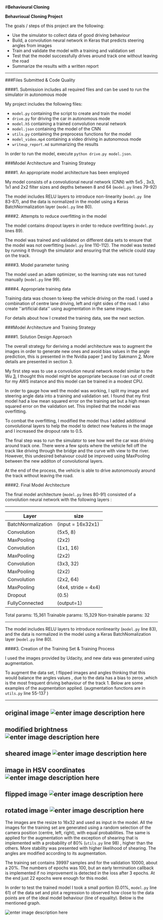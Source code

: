 #**Behavioural Cloning** 

**Behavrioual Cloning Project**

The goals / steps of this project are the following:
* Use the simulator to collect data of good driving behaviour
* Build, a convolution neural network in Keras that predicts steering angles from images
* Train and validate the model with a training and validation set
* Test that the model successfully drives around track one without leaving the road
* Summarize the results with a written report

---
###Files Submitted & Code Quality

####1. Submission includes all required files and can be used to run the simulator in autonomous mode

My project includes the following files:
* ```model.py``` containing the script to create and train the model
* ```drive.py``` for driving the car in autonomous mode
* ```model.h5``` containing a trained convolution neural network 
* ```model.json``` containing the model of the CNN
* ```utils.py``` containing the preprocess functions for the model
* ```model_video.mp4``` containing a video driving in autonomous mode
* ```writeup_report.md``` summarizing the results

In order to run the model, execute ``` python drive.py model.json ```.

###Model Architecture and Training Strategy

####1. An appropriate model architecture has been employed

My model consists of a convolutional neural network (CNN) with 5x5 , 3x3, 1x1 and 2x2 filter sizes and depths between 8 and 64 (```model.py``` lines 79-92) 

The model includes RELU layers to introduce non-linearity (```model.py ```line 83-87), and the data is normalized in the model using a Keras BatchNormalization layer (```model.py``` line 80). 

####2. Attempts to reduce overfitting in the model

The model contains dropout layers in order to reduce overfitting (```model.py``` lines 89). 

The model was trained and validated on different data sets to ensure that the model was not overfitting (```model.py``` line 110-112). The model was tested by running it through the simulator and ensuring that the vehicle could stay on the track.

####3. Model parameter tuning

The model used an adam optimizer, so the learning rate was not tuned manually (```model.py``` line 99).

####4. Appropriate training data

Training data was chosen to keep the vehicle driving on the road. I used a combination of centre lane driving, left and right sides of the road. I also create ''artificial data'' using augmentation in the same images.  

For details about how I created the training data, see the next section. 

###Model Architecture and Training Strategy

####1. Solution Design Approach

The overall strategy for deriving a model architecture was to augment the images in order to generate new ones and avoid bias values in the angle prediction, this is presented in the Nvidia paper [1] and by Sakmann [2]. More details are presented in section 3. 

My first step was to use a convolution neural network model similar to the Wu [3], I thought this model might be appropriate because I ran out of credit for my AWS instance and this model can be trained in a modest CPU. 

In order to gauge how well the model was working, I split my image and steering angle data into a training and validation set. I found that my first model had a low mean squared error on the training set but a high mean squared error on the validation set. This implied that the model was overfitting. 

To combat the overfitting, I modified the model thus I added additional convolutional layers to help the model to detect new features in the image and I increased the dropout rate to 0.5. 

The final step was to run the simulator to see how well the car was driving around track one. There were a few spots where the vehicle fell off the track like driving through the bridge and the curve with view to the river. However, this undesired behaivour could be improved using MaxPooling between the new additon of convolutional layers.

At the end of the process, the vehicle is able to drive autonomously around the track without leaving the road.

####2. Final Model Architecture

The final model architecture (```model.py``` lines 80-91) consisted of a convolution neural network with the following layers :

-------------------------------------------------------------------
Layer | size 
------------------ | ---------
BatchNormalization|(input = 16x32x1)
Convolution |(5x5, 8)
MaxPooling	|(2x2)
Convolution |(1x1, 16)
MaxPooling|(2x2)
Convolution|(3x3, 32)
MaxPooling|(2x2)
Convolution|(2x2, 64)
MaxPooling|(4x4, stride = 4x4)
Dropout|(0.5)
FullyConnected|(output=1)

Total params: 15,361
Trainable params: 15,329
Non-trainable params: 32
____________________________________________________________________________________________________

The model includes RELU layers to introduce nonlinearity (```model.py``` line 83), and the data is normalized in the model using a Keras BatchNomalization layer (```model.py``` line 80). 


####3. Creation of the Training Set & Training Process

I used the images provided by Udacity, and new data was generated using augmentation. 

To augment the data set, I flipped images and angles thinking that this would balance the angles values , due to the data has a bias to zeros ,which is the most frequent driving behaviour of the track 1. Below are some examples of the augmentation applied. (augmentation functions are in ``` utils.py ``` line 55-137 )


----------
original image
![enter image description here](https://drive.google.com/uc?id=0B3Ji5KWByh0gQ0RPc3owOWRnaW8)
----------
modified brightness
![enter image description here](https://drive.google.com/uc?id=0B3Ji5KWByh0gcVVuMXV4UGtVM2M)
----------
sheared image
![enter image description here](https://drive.google.com/uc?id=0B3Ji5KWByh0gYm9VTW1tNFRia28)
----------
image in HSV coordinates
![enter image description here](https://drive.google.com/uc?id=0B3Ji5KWByh0gb05tc2Jadkh0Qk0)
----------
flipped image
![enter image description here](https://drive.google.com/uc?id=0B3Ji5KWByh0gbkRvWnJrTEl3RU0)
----------
rotated image 
![enter image description here](https://drive.google.com/uc?id=0B3Ji5KWByh0gM25DbjhRVWVyUXc)
----------


The images are the resize to 16x32 and used as input in the model. All the images for the training set are generated using a random selection of the camera position (centre, left, right), with equal probabilities. The same is applied for the augmentation with the exception of shearing that is implemented with a probability of 80% (```utils.py``` line 98) , higher than the others. More stability was presented with higher likelihood of shearing. The angles are modified according to its augmentation. 

The training set contains 39997 samples and for the validation 10000, about a 20%. The numbers of epochs was 100, but an early termination callback is implemented if no improvement is detected in the loss after 3 epochs. At the end just 22 epochs were enough for this model. 

In order to test the trained model I took a small portion (0.01%, ```model.py``` line 61) of the data set and plot a regression to observed how close to the data points are of the ideal model behaviour (line of equality). Below is the mentioned graph. 

![enter image description here](https://drive.google.com/uc?id=0B3Ji5KWByh0gdzh0Ql8tM2ZVcGc)



[3]:https://medium.com/@xslittlegrass/self-driving-car-in-a-simulator-with-a-tiny-neural-network-13d33b871234
[1]:http://images.nvidia.com/content/tegra/automotive/images/2016/solutions/pdf/end-to-end-dl-using-px.pdf
[2]:https://medium.com/@ksakmann/behavioral-cloning-make-a-car-drive-like-yourself-dc6021152713#.gs8wqg60l